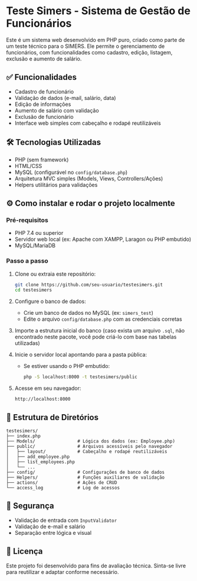 # Teste Simers - Sistema de Gestão de Funcionários

Este é um sistema web desenvolvido em PHP puro, criado como parte de um teste técnico para o SIMERS. Ele permite o gerenciamento de funcionários, com funcionalidades como cadastro, edição, listagem, exclusão e aumento de salário.

## ✅ Funcionalidades

- Cadastro de funcionário
- Validação de dados (e-mail, salário, data)
- Edição de informações
- Aumento de salário com validação
- Exclusão de funcionário
- Interface web simples com cabeçalho e rodapé reutilizáveis

## 🛠 Tecnologias Utilizadas

- PHP (sem framework)
- HTML/CSS
- MySQL (configurável no `config/database.php`)
- Arquitetura MVC simples (Models, Views, Controllers/Ações)
- Helpers utilitários para validações

## ⚙️ Como instalar e rodar o projeto localmente

### Pré-requisitos

- PHP 7.4 ou superior
- Servidor web local (ex: Apache com XAMPP, Laragon ou PHP embutido)
- MySQL/MariaDB

### Passo a passo

1. Clone ou extraia este repositório:
   ```bash
   git clone https://github.com/seu-usuario/testesimers.git
   cd testesimers
   ```

2. Configure o banco de dados:

   - Crie um banco de dados no MySQL (ex: `simers_test`)
   - Edite o arquivo `config/database.php` com as credenciais corretas

3. Importe a estrutura inicial do banco (caso exista um arquivo `.sql`, não encontrado neste pacote, você pode criá-lo com base nas tabelas utilizadas)

4. Inicie o servidor local apontando para a pasta pública:

   - Se estiver usando o PHP embutido:
     ```bash
     php -S localhost:8000 -t testesimers/public
     ```

5. Acesse em seu navegador:
   ```
   http://localhost:8000
   ```

## 📁 Estrutura de Diretórios

```
testesimers/
├── index.php
├── Models/                # Lógica dos dados (ex: Employee.php)
├── public/                # Arquivos acessíveis pelo navegador
│   ├── layout/            # Cabeçalho e rodapé reutilizáveis
│   ├── add_employee.php
│   ├── list_employees.php
│   └── ...
├── config/                # Configurações de banco de dados
├── Helpers/               # Funções auxiliares de validação
├── actions/               # Ações de CRUD
└── access_log             # Log de acessos
```

## 🔐 Segurança

- Validação de entrada com `InputValidator`
- Validação de e-mail e salário
- Separação entre lógica e visual

## 📄 Licença

Este projeto foi desenvolvido para fins de avaliação técnica. Sinta-se livre para reutilizar e adaptar conforme necessário.
